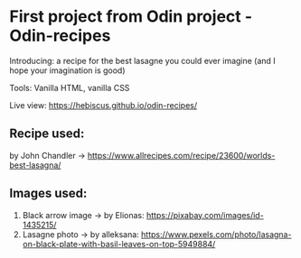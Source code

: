 # First project from Odin project - Odin-recipes
Introducing: a recipe for the best lasagne you could ever imagine (and I hope your imagination is good)

Tools: Vanilla HTML, vanilla CSS

Live view: https://hebiscus.github.io/odin-recipes/

## Recipe used:
by John Chandler -> https://www.allrecipes.com/recipe/23600/worlds-best-lasagna/

## Images used:
1. Black arrow image -> by Elionas: https://pixabay.com/images/id-1435215/
2. Lasagne photo -> by alleksana: https://www.pexels.com/photo/lasagna-on-black-plate-with-basil-leaves-on-top-5949884/
